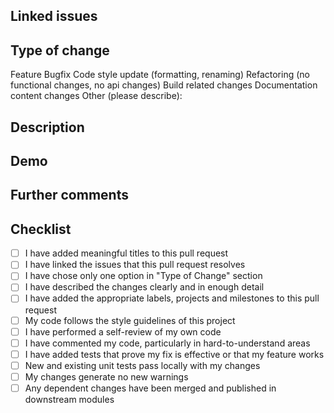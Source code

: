 <!--- Provide a general summary of your changes in the Title above. -->

## Linked issues
<!--- Link issues that this pull request resolves using the following syntax:

Fixes #123
Resolves #123
See also #123

Multiple issues must be linked using bullet points. Can be nested. -->

## Type of change
<!-- Please try to limit your pull request to one type, submit multiple pull requests if needed.
Choose one from the following and delete the rest: -->
Feature
Bugfix
Code style update (formatting, renaming)
Refactoring (no functional changes, no api changes)
Build related changes
Documentation content changes
Other (please describe):

## Description
<!--- Describe your changes in detail. You can list changes made in bullet points -->

## Demo
<!--- If appropriate, here's the place for screenshots or video(s).
Otherwise, remove section. -->

## Further comments
<!--- If this is a relatively large or complex change, kick off the discussion by explaining why you chose the solution you did and what alternatives have you considered, etc.
Otherwise, remove section. -->

## Checklist
<!--- Please put `x` in all the boxes that apply: -->
- [ ] I have added meaningful titles to this pull request
- [ ] I have linked the issues that this pull request resolves
- [ ] I have chose only one option in "Type of Change" section
- [ ] I have described the changes clearly and in enough detail
- [ ] I have added the appropriate labels, projects and milestones to this pull request
- [ ] My code follows the style guidelines of this project
- [ ] I have performed a self-review of my own code
- [ ] I have commented my code, particularly in hard-to-understand areas
- [ ] I have added tests that prove my fix is effective or that my feature works
- [ ] New and existing unit tests pass locally with my changes
- [ ] My changes generate no new warnings
- [ ] Any dependent changes have been merged and published in downstream modules
<!-- Remove points that are not applicable. -->